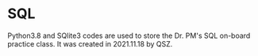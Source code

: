 # SQL
Python3.8 and SQlite3 codes are used to store the Dr. PM's SQL on-board practice class.
It was created in 2021.11.18 by QSZ.
